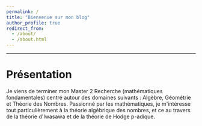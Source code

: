 ```yaml
---
permalink: /
title: "Bienvenue sur mon blog"
author_profile: true
redirect_from: 
  - /about/
  - /about.html
---
```

---

Présentation
======
Je viens de terminer mon Master 2 Recherche (mathématiques fondamentales) centré autour des domaines suivants : Algèbre, Géométrie et Théorie des Nombres. Passionné par les mathématiques, je m'intéresse tout particulièrement à la théorie algébrique des nombres, et ce au travers de la théorie d'Iwasawa et de la théorie de Hodge p-adique. 